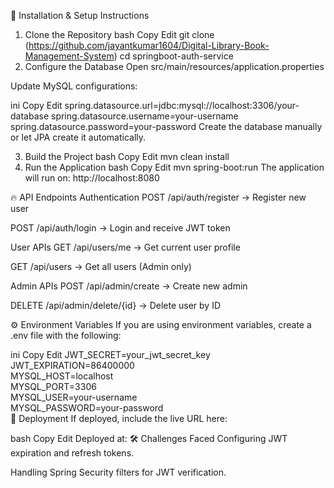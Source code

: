 🚀 Installation & Setup Instructions
1. Clone the Repository
bash
Copy
Edit
git clone (https://github.com/jayantkumar1604/Digital-Library-Book-Management-System)
cd springboot-auth-service
2. Configure the Database
Open src/main/resources/application.properties

Update MySQL configurations:

ini
Copy
Edit
spring.datasource.url=jdbc:mysql://localhost:3306/your-database
spring.datasource.username=your-username
spring.datasource.password=your-password
Create the database manually or let JPA create it automatically.

3. Build the Project
bash
Copy
Edit
mvn clean install
4. Run the Application
bash
Copy
Edit
mvn spring-boot:run
The application will run on:
http://localhost:8080

🔥 API Endpoints
Authentication
POST /api/auth/register → Register new user

POST /api/auth/login → Login and receive JWT token

User APIs
GET /api/users/me → Get current user profile

GET /api/users → Get all users (Admin only)

Admin APIs
POST /api/admin/create → Create new admin

DELETE /api/admin/delete/{id} → Delete user by ID

⚙️ Environment Variables
If you are using environment variables, create a .env file with the following:

ini
Copy
Edit
JWT_SECRET=your_jwt_secret_key  
JWT_EXPIRATION=86400000  
MYSQL_HOST=localhost  
MYSQL_PORT=3306  
MYSQL_USER=your-username  
MYSQL_PASSWORD=your-password  
🚀 Deployment
If deployed, include the live URL here:

bash
Copy
Edit
Deployed at: <your deployment link here>
🛠️ Challenges Faced
Configuring JWT expiration and refresh tokens.

Handling Spring Security filters for JWT verification.
